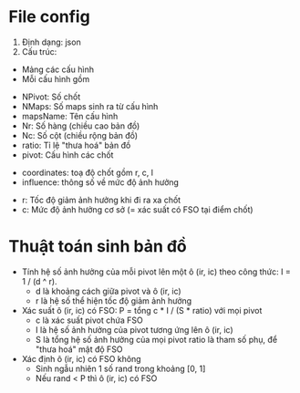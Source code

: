# File config
1. Định dạng: json
2. Cấu trúc:
- Mảng các cấu hình
- Mỗi cấu hình gồm
 + NPivot: Số chốt
 + NMaps: Số maps sinh ra từ cấu hình
 + mapsName: Tên cấu hình
 + Nr: Số hàng (chiều cao bản đồ)
 + Nc: Số cột (chiều rộng bản đồ)
 + ratio: Tỉ lệ "thưa hoá" bản đồ
 + pivot: Cấu hình các chốt
  - coordinates: toạ độ chốt gồm r, c, l
  - influence: thông số về mức độ ảnh hưởng
   + r: Tốc độ giảm ảnh hưởng khi đi ra xa chốt
   + c: Mức độ ảnh hưởng cơ sở (= xác suất có FSO tại điểm chốt)

# Thuật toán sinh bản đồ
- Tính hệ số ảnh hưởng của mỗi pivot lên một ô (ir, ic) theo công thức: I = 1 / (d ^ r).
	- d là khoảng cách giữa pivot và ô (ir, ic)
	- r là hệ số thể hiện tốc độ giảm ảnh hưởng
- Xác suất ô (ir, ic) có FSO: P = tổng c * I / (S * ratio) với mọi pivot
	- c là xác suất pivot chứa FSO
	- I là hệ số ảnh hưởng của pivot tương ứng lên ô (ir, ic)
	- S là tổng hệ số ảnh hưởng của mọi pivot
	ratio là tham số phụ, để "thưa hoá" mật độ FSO
- Xác định ô (ir, ic) có FSO không
	- Sinh ngẫu nhiên 1 số rand trong khoảng [0, 1]
	- Nếu rand < P thì ô (ir, ic) có FSO